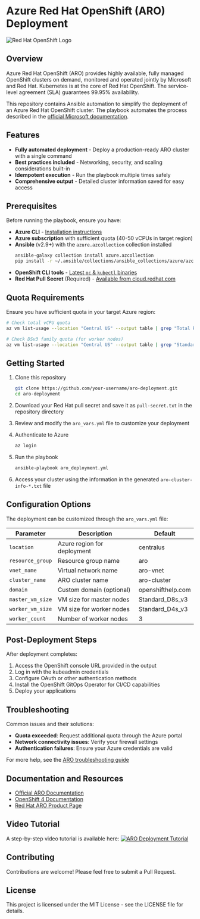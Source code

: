 # Azure Red Hat OpenShift (ARO) Deployment

![Red Hat OpenShift Logo](https://microsoft.github.io/aroworkshop/img/redhat-openshift.png)

## Overview

Azure Red Hat OpenShift (ARO) provides highly available, fully managed OpenShift clusters on demand, monitored and operated jointly by Microsoft and Red Hat. Kubernetes is at the core of Red Hat OpenShift. The service-level agreement (SLA) guarantees 99.95% availability.

This repository contains Ansible automation to simplify the deployment of an Azure Red Hat OpenShift cluster. The playbook automates the process described in the [official Microsoft documentation](https://docs.microsoft.com/en-us/azure/openshift/tutorial-create-cluster).

## Features

- **Fully automated deployment** - Deploy a production-ready ARO cluster with a single command
- **Best practices included** - Networking, security, and scaling considerations built-in
- **Idempotent execution** - Run the playbook multiple times safely
- **Comprehensive output** - Detailed cluster information saved for easy access

## Prerequisites

Before running the playbook, ensure you have:

- **Azure CLI** - [Installation instructions](https://docs.microsoft.com/en-us/cli/azure/install-azure-cli)
- **Azure subscription** with sufficient quota (40-50 vCPUs in target region)
- **Ansible** (v2.9+) with the `azure.azcollection` collection installed
  ```bash
  ansible-galaxy collection install azure.azcollection
  pip install -r ~/.ansible/collections/ansible_collections/azure/azcollection/requirements-azure.txt
  ```
- **OpenShift CLI tools** - [Latest `oc` & `kubectl` binaries](https://mirror.openshift.com/pub/openshift-v4/clients/ocp/latest/)
- **Red Hat Pull Secret** (Required) - [Available from cloud.redhat.com](https://cloud.redhat.com)

## Quota Requirements

Ensure you have sufficient quota in your target Azure region:

```bash
# Check total vCPU quota
az vm list-usage --location "Central US" --output table | grep "Total Regional vCPUs"

# Check DSv3 family quota (for worker nodes)
az vm list-usage --location "Central US" --output table | grep "Standard DSv3 Family vCPUs"
```

## Getting Started

1. Clone this repository
   ```bash
   git clone https://github.com/your-username/aro-deployment.git
   cd aro-deployment
   ```

2. Download your Red Hat pull secret and save it as `pull-secret.txt` in the repository directory

3. Review and modify the `aro_vars.yml` file to customize your deployment

4. Authenticate to Azure
   ```bash
   az login
   ```

5. Run the playbook
   ```bash
   ansible-playbook aro_deployment.yml
   ```

6. Access your cluster using the information in the generated `aro-cluster-info-*.txt` file

## Configuration Options

The deployment can be customized through the `aro_vars.yml` file:

| Parameter | Description | Default |
|-----------|-------------|---------|
| `location` | Azure region for deployment | centralus |
| `resource_group` | Resource group name | aro |
| `vnet_name` | Virtual network name | aro-vnet |
| `cluster_name` | ARO cluster name | aro-cluster |
| `domain` | Custom domain (optional) | openshifthelp.com |
| `master_vm_size` | VM size for master nodes | Standard_D8s_v3 |
| `worker_vm_size` | VM size for worker nodes | Standard_D4s_v3 |
| `worker_count` | Number of worker nodes | 3 |

## Post-Deployment Steps

After deployment completes:

1. Access the OpenShift console URL provided in the output
2. Log in with the kubeadmin credentials
3. Configure OAuth or other authentication methods
4. Install the OpenShift GitOps Operator for CI/CD capabilities
5. Deploy your applications

## Troubleshooting

Common issues and their solutions:

- **Quota exceeded**: Request additional quota through the Azure portal
- **Network connectivity issues**: Verify your firewall settings
- **Authentication failures**: Ensure your Azure credentials are valid

For more help, see the [ARO troubleshooting guide](https://docs.microsoft.com/en-us/azure/openshift/troubleshoot)

## Documentation and Resources

- [Official ARO Documentation](https://docs.microsoft.com/en-us/azure/openshift/)
- [OpenShift 4 Documentation](https://docs.openshift.com/container-platform/4.10/welcome/index.html)
- [Red Hat ARO Product Page](https://www.redhat.com/en/technologies/cloud-computing/openshift/azure)

## Video Tutorial

A step-by-step video tutorial is available here:
[![ARO Deployment Tutorial](https://img.youtube.com/vi/d701iQ2v2J0/0.jpg)](https://youtu.be/d701iQ2v2J0)

## Contributing

Contributions are welcome! Please feel free to submit a Pull Request.

## License

This project is licensed under the MIT License - see the LICENSE file for details.

